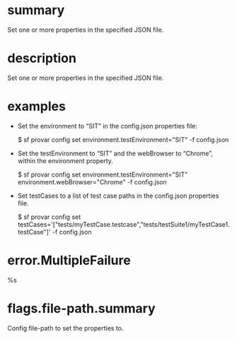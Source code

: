 # summary

Set one or more properties in the specified JSON file.

# description

Set one or more properties in the specified JSON file.

# examples

- Set the environment to “SIT” in the config.json properties file:

  $ sf provar config set environment.testEnvironment="SIT" -f config.json

- Set the testEnvironment to “SIT” and the webBrowser to “Chrome”, within the environment property.

  $ sf provar config set environment.testEnvironment="SIT" environment.webBrowser="Chrome" -f config.json

- Set testCases to a list of test case paths in the config.json properties file.

  $ sf provar config set testCases='["tests/myTestCase.testcase","tests/testSuite1/myTestCase1.testCase"]' -f config.json

# error.MultipleFailure

%s


# flags.file-path.summary

Config file-path to set the properties to.
